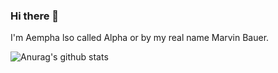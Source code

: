 ### Hi there 👋
I'm Aempha lso called Alpha or by my real name Marvin Bauer.

![Anurag's github stats](https://github-readme-stats.vercel.app/api?username=anuraghazra&show_icons=true&theme=radical)
